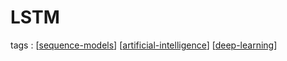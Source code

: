 # LSTM

tags : [[sequence-models]] [[artificial-intelligence]] [[deep-learning]]



[//begin]: # "Autogenerated link references for markdown compatibility"
[sequence-models]: sequence-models "Sequence Models"
[artificial-intelligence]: artificial-intelligence "Artificial Intelligence"
[deep-learning]: deep-learning "Deep Learning"
[//end]: # "Autogenerated link references"
